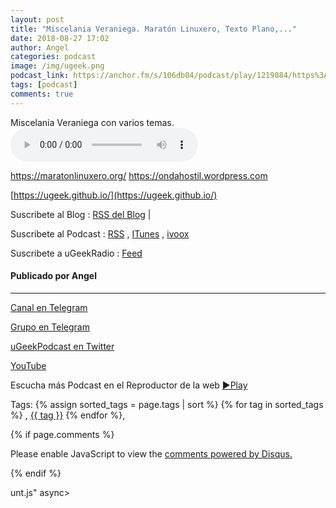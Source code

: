 ```yaml
---
layout: post
title: "Miscelania Veraniega. Maratón Linuxero, Texto Plano,..."
date: 2018-08-27 17:02
author: Angel
categories: podcast
image: /img/ugeek.png
podcast_link: https://anchor.fm/s/106db04/podcast/play/1219884/https%3A%2F%2Fd3ctxlq1ktw2nl.cloudfront.net%2Fstaging%2F2018-7-27%2FMiscelania-Veraniega--Marat-n--205ed90cd57f.m4a
tags: [podcast]
comments: true
---
```


Miscelania Veraniega con varios temas. 
<audio controls>
<source src='https://anchor.fm/s/106db04/podcast/play/1219884/https%3A%2F%2Fd3ctxlq1ktw2nl.cloudfront.net%2Fstaging%2F2018-7-27%2FMiscelania-Veraniega--Marat-n--205ed90cd57f.m4a'>
Your browser does not support the audio element.
</audio>

 https://maratonlinuxero.org/ https://ondahostil.wordpress.com

[https://ugeek.github.io/](https://ugeek.github.io/)

Suscribete al Blog :  [RSS del Blog](http://feeds.feedburner.com/uGeekBlog) |

Suscribete al Podcast :  [RSS](http://feeds.feedburner.com/ugeek) , [ITunes](https://itunes.apple.com/us/podcast/ugeek/id1201421866?mt=2) , [ivoox](https://www.ivoox.com/podcast-ugeek_sq_f1383493_1.html)

Suscribete a uGeekRadio : [Feed](http://feeds.feedburner.com/uGeekRadio)  
#### Publicado por Angel  	

---  


[Canal en Telegram](https://t.me/uGeek) 

[Grupo en Telegram](https://t.me/uGeekPodcast)  

[uGeekPodcast en Twitter](https://twitter.com/ugeekpodcast)  

[YouTube](https://www.youtube.com/channel/UCVmGqdwOeswJ55IFmsYNlww)  

Escucha más Podcast en el Reproductor de la web [►Play](https://ugeek.github.io/podcasts/)  

Tags: {% assign sorted_tags = page.tags | sort %} {% for tag in sorted_tags %} , <span class="tag"><a href="/tag#{{ tag }}">{{ tag }}</a></span> {% endfor %},  

{% if page.comments %}
<div id="disqus_thread"></div>
<script>

/**
*  RECOMMENDED CONFIGURATION VARIABLES: EDIT AND UNCOMMENT THE SECTION BELOW TO INSERT DYNAMIC VALUES FROM YOUR PLATFORM OR CMS.
*  LEARN WHY DEFINING THESE VARIABLES IS IMPORTANT: https://disqus.com/admin/universalcode/#configuration-variables*/
/*
var disqus_config = function () {
this.page.url = PAGE_URL;  // Replace PAGE_URL with your page's canonical URL variable
this.page.identifier = PAGE_IDENTIFIER; // Replace PAGE_IDENTIFIER with your page's unique identifier variable
};
*/
(function() { // DON'T EDIT BELOW THIS LINE
var d = document, s = d.createElement('script');
s.src = 'https://https-angelbcn-github-io-ugeek.disqus.com/embed.js';
s.setAttribute('data-timestamp', +new Date());
(d.head || d.body).appendChild(s);
})();
</script>
<noscript>Please enable JavaScript to view the <a href="https://disqus.com/?ref_noscript">comments powered by Disqus.</a></noscript>

{% endif %}

<script id="dsq-count-scr" src="//https-angelbcn-github-io-ugeek.disqus.com/count.js" async></script>
unt.js" async></script>